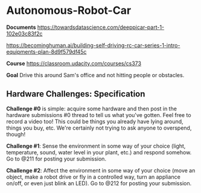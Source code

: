 # Autonomous-Robot-Car

**Documents**
https://towardsdatascience.com/deeppicar-part-1-102e03c83f2c

https://becominghuman.ai/building-self-driving-rc-car-series-1-intro-equipments-plan-8d9f579df45c


**Course**
https://classroom.udacity.com/courses/cs373

**Goal**
Drive this around Sam's office and not hitting people or obstacles. 

## Hardware Challenges: Specification

**Challenge #0** is simple: acquire some hardware and then post in the hardware submissions #0 thread to tell us what you've gotten. Feel free to record a video too! This could be things you already have lying around, things you buy, etc. We're certainly not trying to ask anyone to overspend, though!
 

**Challenge #1**: Sense the environment in some way of your choice (light, temperature, sound, water level in your plant, etc.) and respond somehow.  Go to @211 for posting your submission.


**Challenge #2**: Affect the environment in some way of your choice (move an object, make a robot drive or fly in a controlled way, turn an appliance on/off, or even just blink an LED). Go to @212 for posting your submission.


